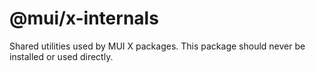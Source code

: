 # @mui/x-internals

Shared utilities used by MUI X packages.
This package should never be installed or used directly.